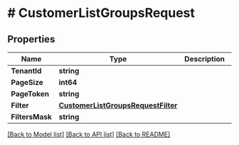 # # CustomerListGroupsRequest


## Properties 


Name | Type | Description | Notes
------------ | ------------- | ------------- | -------------
**TenantId**| **string** |   | [optional]
**PageSize**| **int64** |   | [optional]
**PageToken**| **string** |   | [optional]
**Filter**| [**CustomerListGroupsRequestFilter**](CustomerListGroupsRequestFilter.md) |   | [optional]
**FiltersMask**| **string** |   | [optional]


[[Back to Model list]](../../README.md#models) [[Back to API list]](../../README.md#endpoints) [[Back to README]](../../README.md)

